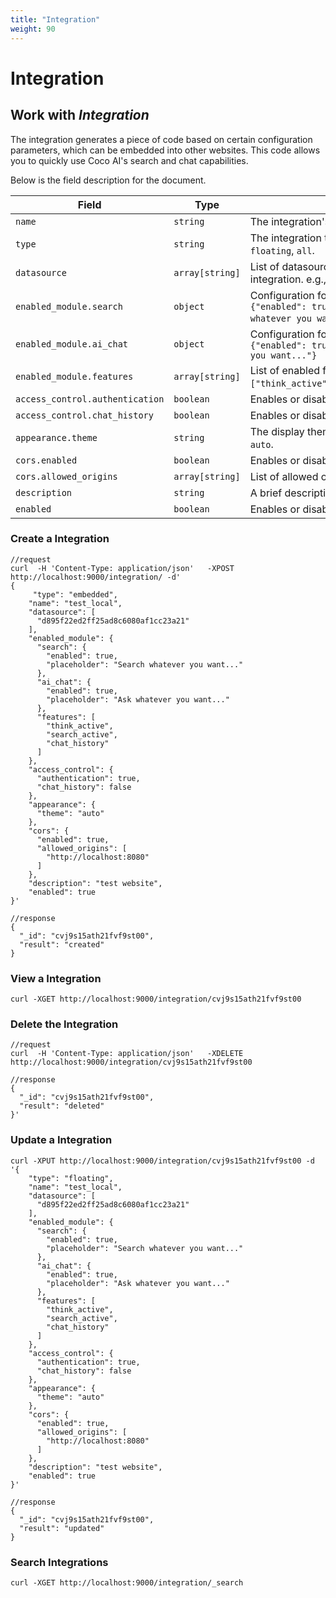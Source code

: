 ```yaml
---
title: "Integration"
weight: 90
---
```


# Integration

## Work with *Integration*

The integration generates a piece of code based on certain configuration parameters, which can be embedded into other websites. This code allows you to quickly use Coco AI's search and chat capabilities.

Below is the field description for the document.

| **Field**                       | **Type**        | **Description**                                                                                              |
|---------------------------------|-----------------|--------------------------------------------------------------------------------------------------------------|
| `name`                          | `string`        | The integration's name.                                                                                      |
| `type`                          | `string`        | The integration type. Possible values: `embedded`, `floating`, `all`.                                        |
| `datasource`                    | `array[string]` | List of datasource ID associated with the integration. e.g., `["cvei87tath20t2e51cag"]`.                     |
| `enabled_module.search`         | `object`        | Configuration for the search module, e.g., `{"enabled": true,"placeholder": "Search whatever you want..."}`. |
| `enabled_module.ai_chat`        | `object`        | Configuration for the AI chat module, e.g., `{"enabled": true,"placeholder": "Ask whatever you want..."}`    |
| `enabled_module.features`       | `array[string]` | List of enabled features, e.g., `["think_active","search_active","chat_history"]`.                           |
| `access_control.authentication` | `boolean`       | Enables or disables authentication.                                                                          |
| `access_control.chat_history`   | `boolean`       | Enables or disables chat history.                                                                            |
| `appearance.theme`              | `string`        | The display theme. Options: `auto`, `light`, `dark`. e.g., `auto`.                                           |
| `cors.enabled`                  | `boolean`       | Enables or disables CORS requests.                                                                           |
| `cors.allowed_origins`          | `array[string]` | List of allowed origins for CORS requests.                                                                   |
| `description`                   | `string`        | A brief description of the integration.                                                                      |
| `enabled`                       | `boolean`       | Enables or disables the integration.                                                                         |

### Create a Integration

```shell
//request
curl  -H 'Content-Type: application/json'   -XPOST http://localhost:9000/integration/ -d'
{
     "type": "embedded",
    "name": "test_local",
    "datasource": [
      "d895f22ed2ff25ad8c6080af1cc23a21"
    ],
    "enabled_module": {
      "search": {
        "enabled": true,
        "placeholder": "Search whatever you want..."
      },
      "ai_chat": {
        "enabled": true,
        "placeholder": "Ask whatever you want..."
      },
      "features": [
        "think_active",
        "search_active",
        "chat_history"
      ]
    },
    "access_control": {
      "authentication": true,
      "chat_history": false
    },
    "appearance": {
      "theme": "auto"
    },
    "cors": {
      "enabled": true,
      "allowed_origins": [
        "http://localhost:8080"
      ]
    },
    "description": "test website",
    "enabled": true
}'

//response
{
  "_id": "cvj9s15ath21fvf9st00",
  "result": "created"
}
```

### View a Integration
```shell
curl -XGET http://localhost:9000/integration/cvj9s15ath21fvf9st00
```


### Delete the Integration

```shell
//request
curl  -H 'Content-Type: application/json'   -XDELETE http://localhost:9000/integration/cvj9s15ath21fvf9st00 

//response
{
  "_id": "cvj9s15ath21fvf9st00",
  "result": "deleted"
}'
```


### Update a Integration
```shell
curl -XPUT http://localhost:9000/integration/cvj9s15ath21fvf9st00 -d '{
    "type": "floating",
    "name": "test_local",
    "datasource": [
      "d895f22ed2ff25ad8c6080af1cc23a21"
    ],
    "enabled_module": {
      "search": {
        "enabled": true,
        "placeholder": "Search whatever you want..."
      },
      "ai_chat": {
        "enabled": true,
        "placeholder": "Ask whatever you want..."
      },
      "features": [
        "think_active",
        "search_active",
        "chat_history"
      ]
    },
    "access_control": {
      "authentication": true,
      "chat_history": false
    },
    "appearance": {
      "theme": "auto"
    },
    "cors": {
      "enabled": true,
      "allowed_origins": [
        "http://localhost:8080"
      ]
    },
    "description": "test website",
    "enabled": true
}'

//response
{
  "_id": "cvj9s15ath21fvf9st00",
  "result": "updated"
}
```

### Search Integrations
```shell
curl -XGET http://localhost:9000/integration/_search
```